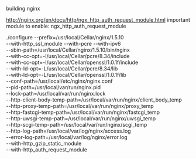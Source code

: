 building nginx

http://nginx.org/en/docs/http/ngx_http_auth_request_module.html
important module to enable: ngx_http_auth_request_module

./configure --prefix=/usr/local/Cellar/nginx/1.5.10 \
    --with-http_ssl_module --with-pcre --with-ipv6 \
    --sbin-path=/usr/local/Cellar/nginx/1.5.10/bin/nginx \
    --with-cc-opt=-I/usr/local/Cellar/pcre/8.34/include \
    --with-cc-opt=-I/usr/local/Cellar/openssl/1.0.1f/include \
    --with-ld-opt=-L/usr/local/Cellar/pcre/8.34/lib \
    --with-ld-opt=-L/usr/local/Cellar/openssl/1.0.1f/lib \
    --conf-path=/usr/local/etc/nginx/nginx.conf \
    --pid-path=/usr/local/var/run/nginx.pid \
    --lock-path=/usr/local/var/run/nginx.lock \
    --http-client-body-temp-path=/usr/local/var/run/nginx/client_body_temp \
    --http-proxy-temp-path=/usr/local/var/run/nginx/proxy_temp \
    --http-fastcgi-temp-path=/usr/local/var/run/nginx/fastcgi_temp \
    --http-uwsgi-temp-path=/usr/local/var/run/nginx/uwsgi_temp \
    --http-scgi-temp-path=/usr/local/var/run/nginx/scgi_temp \
    --http-log-path=/usr/local/var/log/nginx/access.log \
    --error-log-path=/usr/local/var/log/nginx/error.log \
    --with-http_gzip_static_module \
    --with-http_auth_request_module

